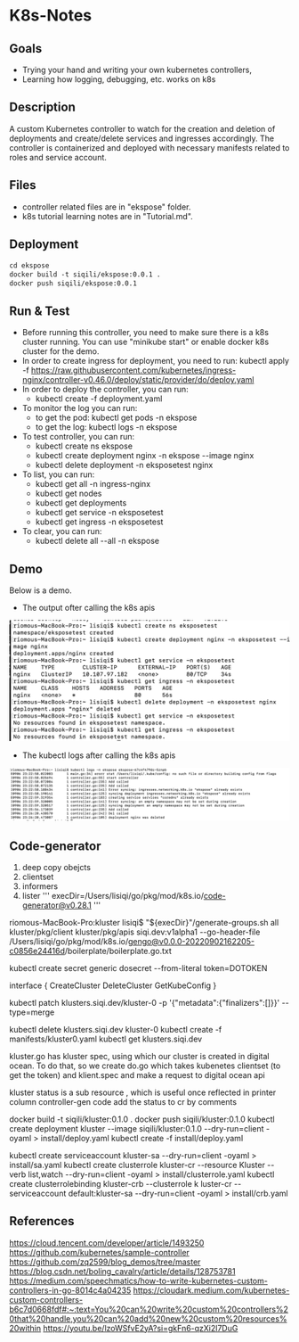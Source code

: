 # K8s-Notes

## Goals
 - Trying your hand and writing your own kubernetes controllers,
 - Learning how logging, debugging, etc. works on k8s

## Description

A custom Kubernetes controller to watch for the creation and deletion of deployments and create/delete services and ingresses accordingly. The controller is containerized and deployed with necessary manifests related to roles and service account.

## Files

- controller related files are in "ekspose" folder.
- k8s tutorial learning notes are in "Tutorial.md".

## Deployment
```
cd ekspose
docker build -t siqili/ekspose:0.0.1 .
docker push siqili/ekspose:0.0.1 
```

## Run & Test

- Before running this controller, you need to make sure there is a k8s cluster running. You can use "minikube start" or enable docker k8s cluster for the demo.
- In order to create ingress for deployment, you need to run: kubectl apply -f https://raw.githubusercontent.com/kubernetes/ingress-nginx/controller-v0.46.0/deploy/static/provider/do/deploy.yaml
- In order to deploy the controller, you can run:
    - kubectl create -f deployment.yaml
- To monitor the log you can run:
    - to get the pod: kubectl get pods -n ekspose
    - to get the log: kubectl logs -n ekspose
- To test controller, you can run:
    - kubectl create ns ekspose
    - kubectl create deployment nginx -n ekspose --image nginx
    - kubectl delete deployment -n eksposetest nginx
- To list, you can run:
    - kubectl get all -n ingress-nginx
    - kubectl get nodes
    - kubectl get deployments
    - kubectl get service -n eksposetest
    - kubectl get ingress -n eksposetest
- To clear, you can run: 
    - kubectl delete all --all -n ekspose


## Demo

Below is a demo. 

- The output ofter calling the k8s apis

![image](./img/k8sapi.png)

- The kubectl logs after calling the k8s apis

![image](./img/log.png)

## Code-generator

1. deep copy obejcts
2. clientset
3. informers
4. lister
'''
execDir=/Users/lisiqi/go/pkg/mod/k8s.io/code-generator@v0.28.1
'''

riomous-MacBook-Pro:kluster lisiqi$ "${execDir}"/generate-groups.sh all kluster/pkg/client kluster/pkg/apis siqi.dev:v1alpha1 --go-header-file /Users/lisiqi/go/pkg/mod/k8s.io/gengo@v0.0.0-20220902162205-c0856e24416d/boilerplate/boilerplate.go.txt

kubectl create secret generic dosecret --from-literal token=DOTOKEN

interface {
    CreateCluster
    DeleteCluster
    GetKubeConfig
}


kubectl patch klusters.siqi.dev/kluster-0 -p '{"metadata":{"finalizers":[]}}' --type=merge

kubectl delete klusters.siqi.dev kluster-0
kubectl create -f manifests/kluster0.yaml 
kubectl get klusters.siqi.dev

kluster.go has kluster spec, using which our cluster is created in digital ocean. To do that, so we create do.go which takes kubenetes clientset (to get the token) and klient.spec and make a request to digital ocean api

kluster status is a sub resource
, which is useful once reflected in printer column
controller-gen code add the status to cr by comments


docker build -t siqili/kluster:0.1.0 .
docker push siqili/kluster:0.1.0
kubectl create deployment kluster --image siqili/kluster:0.1.0 --dry-run=client -oyaml > install/deploy.yaml
kubectl create -f install/deploy.yaml

kubectl create serviceaccount kluster-sa --dry-run=client -oyaml > install/sa.yaml
kubectl create clusterrole kluster-cr --resource Kluster --verb list,watch --dry-run=client -oyaml > install/clusterrole.yaml
kubectl create clusterrolebinding kluster-crb --clusterrole k
luster-cr --serviceaccount default:kluster-sa --dry-run=client -oyaml > install/crb.yaml
## References
https://cloud.tencent.com/developer/article/1493250
https://github.com/kubernetes/sample-controller
https://github.com/zq2599/blog_demos/tree/master
https://blog.csdn.net/boling_cavalry/article/details/128753781
https://medium.com/speechmatics/how-to-write-kubernetes-custom-controllers-in-go-8014c4a04235
https://cloudark.medium.com/kubernetes-custom-controllers-b6c7d0668fdf#:~:text=You%20can%20write%20custom%20controllers%20that%20handle,you%20can%20add%20new%20custom%20resources%20within
https://youtu.be/lzoWSfvE2yA?si=gkFn6-qzXi2l7DuG
